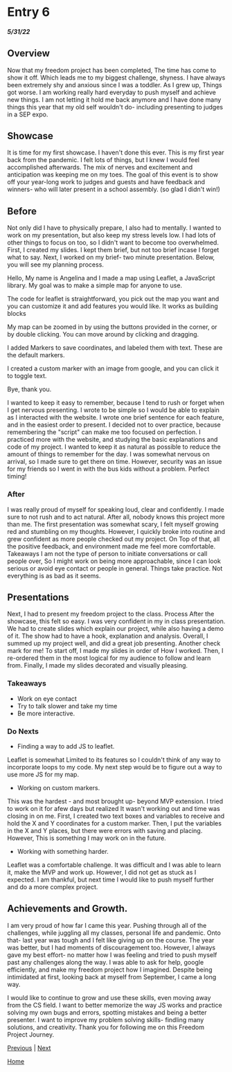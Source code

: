 # Entry 6
##### 5/31/22

## Overview

Now that my freedom project has been completed, The time has come to show it off. Which leads me to my biggest challenge, shyness. I have always been extremely shy and anxious since I was a toddler. As I grew up, Things got worse. I am working really hard everyday to push myself and achieve new things. I am not letting it hold me back anymore and I have done many things this year that my old self wouldn't do- including presenting to judges in a SEP expo.
## Showcase
It is time for my first showcase. I haven't done this ever. This is my first year back from the pandemic. I felt lots of things, but I knew I would feel accomplished afterwards. The mix of nerves and excitement and anticipation was keeping me on my toes. The goal of this event is to show off your year-long work to judges and guests and have feedback and winners- who will later present in a school assembly. (so glad I didn't win!)
## Before
Not only did I have to physically prepare, I also had to mentally. I wanted to work on my presentation, but also keep my stress levels low. I had lots of other things to focus on too, so I didn't want to become too overwhelmed. First, I created my slides. I kept them brief, but not too brief incase I forget what to say. Next, I worked on my brief- two minute presentation. Below, you will see my planning process.

Hello, My name is Angelina and I made a map using Leaflet, a JavaScript library. My goal was to make a simple map for anyone to use.

The code for leaflet is straightforward, you pick out the map you want and you can customize it and add features you would like. It works as building blocks

My map can be zoomed in by using the buttons provided in the corner, or by double clicking. You can move around by clicking and dragging.

I added Markers to save coordinates, and labeled them with text. These are the default markers.

I created a custom marker with an image from google, and you can click it to toggle text.

Bye, thank you.

I wanted to keep it easy to remember, because I tend to rush or forget when I get nervous presenting. I wrote to be simple so I would be able to explain as I interacted with the website. I wrote one brief sentence for each feature, and in the easiest order to present. I decided not to over practice, because remembering the "script" can make me too focused on perfection. I practiced more with the website, and studying the basic explanations and code of my project. I wanted to keep it as natural as possible to reduce the amount of things to remember for the day.
I was somewhat nervous on arrival, so I made sure to get there on time. However, security was an issue for my friends so I went in with the bus kids without a problem. Perfect timing!
### After
I was really proud of myself for speaking loud, clear and confidently. I made sure to not rush and to act natural. After all, nobody knows this project more than me. The first presentation was somewhat scary, I felt myself growing red and stumbling on my thoughts. However, I quickly broke into routine and grew confident as more people checked out my project. On Top of that, all the positive feedback, and environment made me feel more comfortable.
Takeaways
I am not the type of person to initiate conversations or call people over, So I might work on being more approachable, since I can look serious or avoid eye contact or people in general.
Things take practice.
Not everything is as bad as it seems.
## Presentations
Next, I had to present my freedom project to the class.
Process
After the showcase, this felt so easy. I was very confident in my in class presentation. We had to create slides which explain our project, while also having a demo of it. The show had to have a hook, explanation and analysis. Overall, I summed up my project well, and did a great job presenting. Another check mark for me!
To start off, I made my slides in order of How I worked. Then, I re-ordered them in the most logical for my audience to follow and learn from. Finally, I made my slides decorated and visually pleasing.
### Takeaways
- Work on eye contact
- Try to talk slower and take my time
- Be more interactive.
### Do Nexts
- Finding a way to add JS to leaflet.

Leaflet is somewhat Limited to its features so I couldn't think of any way to incorporate loops to my code. My next step would be to figure out a way to use more JS for my map.

- Working on custom markers.

This was the hardest - and most brought up- beyond MVP extension. I tried to work on it for afew days but realized It wasn't working out and time was closing in on me. First, I created two text boxes and variables to receive and hold the X and Y coordinates for a custom marker. Then, I put the variables in the X and Y places, but there were errors with saving and placing. However, This is something I may work on in the future.

- Working with something harder.


Leaflet was a comfortable challenge. It was difficult and I was able to learn it, make the MVP and work up. However, I did not get as stuck as I expected. I am thankful, but next time I would like to push myself further and do a more complex project.

## Achievements and Growth.
I am very proud of how far I came this year. Pushing through all of the challenges, while juggling all my classes, personal life and pandemic. Onto that- last year was tough and I felt like giving up on the course. The year was better, but I had moments of discouragement too. However, I always gave my best effort- no matter how I was feeling and tried to push myself past any challenges along the way. I was able to ask for help, google efficiently, and make my freedom project how I imagined. Despite being intimidated at first, looking back at myself from September, I came a long way.

I would like to continue to grow and use these skills, even moving away from the CS field. I want to better memorize the way JS works and practice solving my own bugs and errors, spotting mistakes and being a better presenter. I want to improve my problem solving skills- findling many solutions, and creativity.
Thank you for following me on this Freedom Project Journey.


[Previous](entry05.md) | [Next](entry07.md)

[Home](../README.md)
